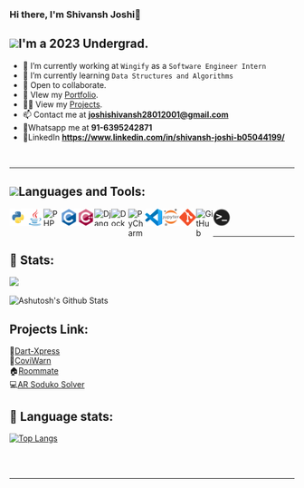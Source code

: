 ### Hi there, I'm Shivansh Joshi👋



## <img src="https://media.giphy.com/media/mGcNjsfWAjY5AEZNw6/giphy.gif" width="45">I'm a 2023 Undergrad.

- 🔭 I’m currently working at `Wingify` as a `Software Engineer Intern`
- 🌱 I’m currently learning `Data Structures and Algorithms`
- 👯 Open to collaborate.
- 💼 VIew my [Portfolio](https://nationxbharat.pythonanywhere.com/blog/shivansh/).
- 👨‍💻 View my [Projects](https://github.com/shivanshjoshi28?tab=repositories).
- 📫 Contact me at **joshishivansh28012001@gmail.com**
- 📱Whatsapp me at **91-6395242871**
- 🔗LinkedIn **https://www.linkedin.com/in/shivansh-joshi-b05044199/**
<br/>

---

## <img src="https://github.com/TheDudeThatCode/TheDudeThatCode/blob/master/Assets/Developer.gif" width="45px">Languages and Tools:

<img align="left" alt="python" width="30px" src="https://raw.githubusercontent.com/github/explore/80688e429a7d4ef2fca1e82350fe8e3517d3494d/topics/python/python.png" />
<img align="left" alt="JAVA" width="30px" height="30px" src="https://github.com/devicons/devicon/blob/master/icons/java/java-original.svg"> 
<img align="left" alt="PHP" width="30px" height="30px" src="https://www.phpflow.com/wp-content/uploads/2020/11/php_8.png"> 
<img align="left" alt="C" width="30px" height="30px" src="https://github.com/devicons/devicon/blob/master/icons/c/c-original.svg"> 
<img align="left" alt="C++" width="30px" height="30px" src="https://github.com/devicons/devicon/blob/master/icons/cplusplus/cplusplus-original.svg">
<img align="left" alt="Django" width="30px" height="30px" src="https://studygyaan.com/wp-content/uploads/2021/12/CicamXxN_400x400-1.jpg?ezimgfmt=rs%3Adevice%2Frscb1-1"> 
<img align="left" alt="Docker" width="30px" height="30px" src="https://icon-library.com/images/docker-icon/docker-icon-25.jpg"> 
<img align="left" alt="PyCharm" width="30px" src="https://upload.wikimedia.org/wikipedia/commons/1/1d/PyCharm_Icon.svg" />
<img align="left" alt="Visual Studio Code" width="30px" src="https://raw.githubusercontent.com/github/explore/80688e429a7d4ef2fca1e82350fe8e3517d3494d/topics/visual-studio-code/visual-studio-code.png" />
<img align="left" alt="Jupyter Notebook" width="30px" src="https://github.com/devicons/devicon/blob/master/icons/jupyter/jupyter-original-wordmark.svg"/>
<img align="left" alt="Git" width="30px" src="https://github.com/devicons/devicon/blob/master/icons/git/git-original.svg" />
<img align="left" alt="GitHub" width="30px" src="https://cdn3.iconfinder.com/data/icons/popular-services-brands/512/github-512.png" />
<img align="left" alt="Terminal" width="30px" src="https://raw.githubusercontent.com/github/explore/80688e429a7d4ef2fca1e82350fe8e3517d3494d/topics/terminal/terminal.png" />


<br/>
<br/>

---

## 🎯 Stats:
[<img src="https://komarev.com/ghpvc/?username=shivanshjoshi28&label=Profile+Views&color=2e8b57&style=flat" />](https://github.com/shivanshjoshi28)

<img alt="Ashutosh's Github Stats" src="https://github-readme-stats.vercel.app/api?username=shivanshjoshi28&show_icons=true&count_private=true&theme=tokyonight" />

## Projects Link:
🚚[Dart-Xpress](https://github.com/shivanshjoshi28/Dart_Xpress)
<br/>
🦠[CoviWarn](https://coviwarn.herokuapp.com/)
<br/>
🏠[Roommate](http://roommate.techmihirnaik.in/)
<br/>
💻[AR Soduko Solver](https://github.com/shivanshjoshi28/Sudoku-Solver-Computer-Vision)
## 📝 Language stats:


[![Top Langs](https://github-readme-stats.vercel.app/api/top-langs/?username=shivanshjoshi28&layout=compact&theme=tokyonight&langs_count=10)](https://github.com/anuraghazra/github-readme-stats)

<br/>
<br/>

---



<!--
**shivanshjoshi28/shivanshjoshi28** is a ✨ _special_ ✨ repository because its `README.md` (this file) appears on your GitHub profile.

Here are some ideas to get you started:

- 🔭 I’m currently working on ...
- 🌱 I’m currently learning ...
- 👯 I’m looking to collaborate on ...
- 🤔 I’m looking for help with ...
- 💬 Ask me about ...
- 📫 How to reach me: ...
- 😄 Pronouns: ...
- ⚡ Fun fact: ...
-->
